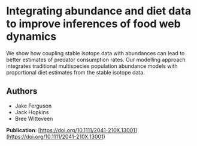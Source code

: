 # Integrating abundance and diet data to improve inferences of food web dynamics

We show how coupling stable isotope data with abundances can lead to better estimates of predator consumption rates. Our modelling approach integrates traditional multispecies population abundance models with proportional diet estimates from the stable isotope data. 


## Authors

* Jake Ferguson
* Jack Hopkins
* Bree Witteveen

**Publication**: [https://doi.org/10.1111/2041-210X.13001](https://doi.org/10.1111/2041-210X.13001)

